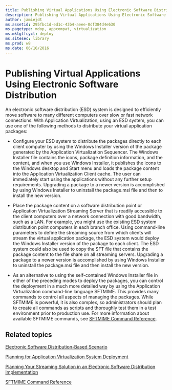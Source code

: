 ```yaml
---
title: Publishing Virtual Applications Using Electronic Software Distribution
description: Publishing Virtual Applications Using Electronic Software Distribution
author: jamiejdt
ms.assetid: 295fbc1d-ed1c-43b4-aeee-0df384d4e630
ms.pagetype: mdop, appcompat, virtualization
ms.mktglfcycl: deploy
ms.sitesec: library
ms.prod: w8
ms.date: 06/16/2016
---
```



# Publishing Virtual Applications Using Electronic Software Distribution


An electronic software distribution (ESD) system is designed to efficiently move software to many different computers over slow or fast network connections. With Application Virtualization, using an ESD system, you can use one of the following methods to distribute your virtual application packages:

-   Configure your ESD system to distribute the packages directly to each client computer by using the Windows Installer version of the package generated by the Application Virtualization Sequencer. The Windows Installer file contains the icons, package definition information, and the content, and when you use Windows Installer, it publishes the icons to the Windows desktop and Start menu and loads the package content into the Application Virtualization Client cache. The user can immediately start using the applications without any further setup requirements. Upgrading a package to a newer version is accomplished by using Windows Installer to uninstall the package.msi file and then to install the new version.

-   Place the package content on a software distribution point or Application Virtualization Streaming Server that is readily accessible to the client computers over a network connection with good bandwidth, such as a LAN. For example, you might use the existing ESD system distribution point computers in each branch office. Using command-line parameters to define the streaming source from which clients will stream the virtual application package, the ESD system would deploy the Windows Installer version of the package to each client. The ESD system could also be used to copy the SFT file that contains the package content to the file share on all streaming servers. Upgrading a package to a newer version is accomplished by using Windows Installer to uninstall the package.msi file and then install the new version.

-   As an alternative to using the self-contained Windows Installer file in either of the preceding modes to deploy the packages, you can control the deployment in a much more detailed way by using the Application Virtualization command-line language SFTMIME. This provides many commands to control all aspects of managing the packages. While SFTMIME is powerful, it is also complex, so administrators should plan to create all commands as scripts and thoroughly test them in a test environment prior to production use. For more information about available SFTMIME commands, see [SFTMIME Command Reference](sftmime--command-reference.md).

## Related topics


[Electronic Software Distribution-Based Scenario](electronic-software-distribution-based-scenario.md)

[Planning for Application Virtualization System Deployment](planning-for-application-virtualization-system-deployment.md)

[Planning Your Streaming Solution in an Electronic Software Distribution Implementation](planning-your-streaming-solution-in-an-electronic-software-distribution-implementation.md)

[SFTMIME Command Reference](sftmime--command-reference.md)

 

 





